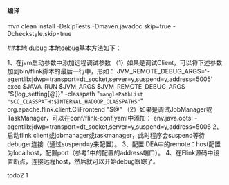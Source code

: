 #### 编译

mvn clean install -DskipTests -Dmaven.javadoc.skip=true -Dcheckstyle.skip=true


##本地 dubug
本地debug基本方法如下：

1、在jvm启动参数中添加远程调试参数
（1）如果是调试Client，可以将下述参数加到bin/flink脚本的最后一行中，形如：
JVM_REMOTE_DEBUG_ARGS='-agentlib:jdwp=transport=dt_socket,server=y,suspend=y,address=5005'
exec $JAVA_RUN $JVM_ARGS $JVM_REMOTE_DEBUG_ARGS "${log_setting[@]}" -classpath "`manglePathList "$CC_CLASSPATH:$INTERNAL_HADOOP_CLASSPATHS"`" org.apache.flink.client.CliFrontend "$@"
（2）如果是调试JobManager或TaskManager，可以在conf/flink-conf.yaml中添加：
env.java.opts: -agentlib:jdwp=transport=dt_socket,server=y,suspend=y,address=5006
2、启动flink client或jobmanager或taskmanager，此时程序会suspend等待debuger连接（通过suspend=y来配置）。
3、配置IDEA中的remote：host配置为localhost，配置port（参考1中的配置的address端口）。
4、在Flink源码中设置断点，连接远程host，然后就可以开始debug跟踪了。


todo2
1
